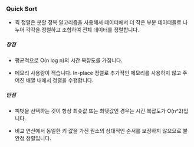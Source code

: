 ### Quick Sort

* 퀵 정렬은 분할 정복 알고리즘을 사용해서 데이터에서 더 작은 부분 데이터들로 나누어 각각을 정렬하고 조합하여 전체 데이터를 정렬합니다.

##### 장점

* 평균적으로 O(n log n)의 시간 복잡도를 가집니다.

* 메모리 사용량이 적습니다. In-place 정렬로 추가적인 메모리를 사용하지 않고 주어진 배열 내에서 정렬을 수행합니다.

##### 단점

* 피벗을 선택하는 것이 항상 최솟값 또는 최댓값인 경우는 시간 복잡도가 O(n^2)입니다.

* 비교 연산에서 동일한 키 값을 가진 원소의 상대적인 순서를 보장하지 않으므로 불안정 정렬입니다.
